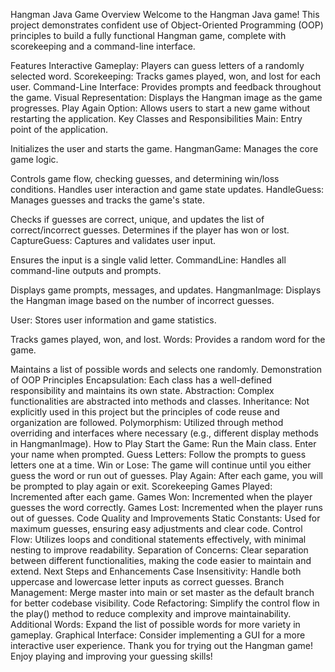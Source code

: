 Hangman Java Game
Overview
Welcome to the Hangman Java game! This project demonstrates confident use of Object-Oriented Programming (OOP) principles to build a fully functional Hangman game, complete with scorekeeping and a command-line interface.

Features
Interactive Gameplay: Players can guess letters of a randomly selected word.
Scorekeeping: Tracks games played, won, and lost for each user.
Command-Line Interface: Provides prompts and feedback throughout the game.
Visual Representation: Displays the Hangman image as the game progresses.
Play Again Option: Allows users to start a new game without restarting the application.
Key Classes and Responsibilities
Main: Entry point of the application.

Initializes the user and starts the game.
HangmanGame: Manages the core game logic.

Controls game flow, checking guesses, and determining win/loss conditions.
Handles user interaction and game state updates.
HandleGuess: Manages guesses and tracks the game's state.

Checks if guesses are correct, unique, and updates the list of correct/incorrect guesses.
Determines if the player has won or lost.
CaptureGuess: Captures and validates user input.

Ensures the input is a single valid letter.
CommandLine: Handles all command-line outputs and prompts.

Displays game prompts, messages, and updates.
HangmanImage: Displays the Hangman image based on the number of incorrect guesses.

User: Stores user information and game statistics.

Tracks games played, won, and lost.
Words: Provides a random word for the game.

Maintains a list of possible words and selects one randomly.
Demonstration of OOP Principles
Encapsulation: Each class has a well-defined responsibility and maintains its own state.
Abstraction: Complex functionalities are abstracted into methods and classes.
Inheritance: Not explicitly used in this project but the principles of code reuse and organization are followed.
Polymorphism: Utilized through method overriding and interfaces where necessary (e.g., different display methods in HangmanImage).
How to Play
Start the Game: Run the Main class. Enter your name when prompted.
Guess Letters: Follow the prompts to guess letters one at a time.
Win or Lose: The game will continue until you either guess the word or run out of guesses.
Play Again: After each game, you will be prompted to play again or exit.
Scorekeeping
Games Played: Incremented after each game.
Games Won: Incremented when the player guesses the word correctly.
Games Lost: Incremented when the player runs out of guesses.
Code Quality and Improvements
Static Constants: Used for maximum guesses, ensuring easy adjustments and clear code.
Control Flow: Utilizes loops and conditional statements effectively, with minimal nesting to improve readability.
Separation of Concerns: Clear separation between different functionalities, making the code easier to maintain and extend.
Next Steps and Enhancements
Case Insensitivity: Handle both uppercase and lowercase letter inputs as correct guesses.
Branch Management: Merge master into main or set master as the default branch for better codebase visibility.
Code Refactoring: Simplify the control flow in the play() method to reduce complexity and improve maintainability.
Additional Words: Expand the list of possible words for more variety in gameplay.
Graphical Interface: Consider implementing a GUI for a more interactive user experience.
Thank you for trying out the Hangman game! Enjoy playing and improving your guessing skills!
